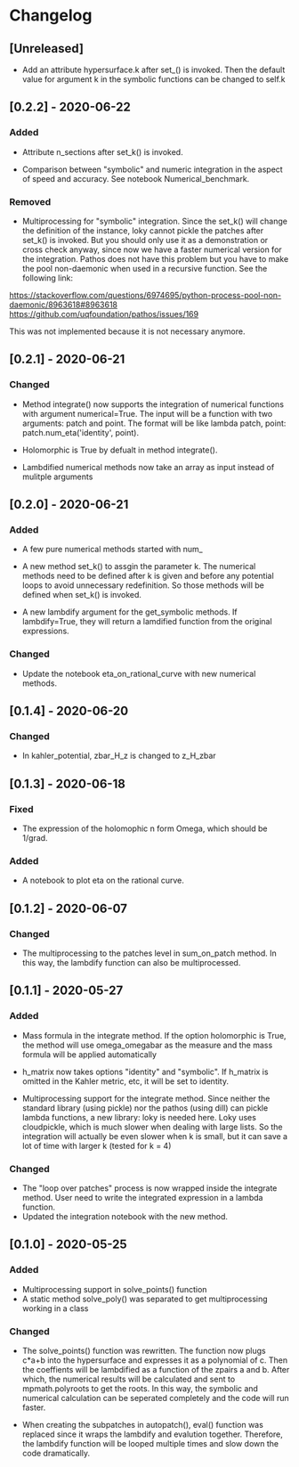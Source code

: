 # Changelog

## [Unreleased]
- Add an attribute hypersurface.k after set\_() is invoked. Then the default value for argument k in the symbolic functions can be changed to self.k

## [0.2.2] - 2020-06-22
### Added
- Attribute n\_sections after set\_k() is invoked.

- Comparison between "symbolic" and numeric integration in the aspect of speed and accuracy. See notebook Numerical\_benchmark.

### Removed
- Multiprocessing for "symbolic" integration. Since the set\_k() will change the definition of the instance, loky cannot pickle the patches after set\_k() is invoked. But you should only use it as a demonstration or cross check anyway, since now we have a faster numerical version for the integration. Pathos does not have this problem but you have to make the pool non-daemonic when used in a recursive function. See the following link:

https://stackoverflow.com/questions/6974695/python-process-pool-non-daemonic/8963618#8963618     
https://github.com/uqfoundation/pathos/issues/169

This was not implemented because it is not necessary anymore. 

## [0.2.1] - 2020-06-21
### Changed
- Method integrate() now supports the integration of numerical functions with argument numerical=True. The input will be a function with two arguments: patch and point. The format will be like lambda patch, point: patch.num\_eta('identity', point). 

- Holomorphic is True by defualt in method integrate().

- Lambdified numerical methods now take an array as input instead of mulitple arguments

## [0.2.0] - 2020-06-21
### Added
- A few pure numerical methods started with num\_

- A new method set\_k() to assgin the parameter k. The numerical methods need to be defined after k is given and before any potential loops to avoid unnecessary redefinition. So those methods will be defined when set\_k() is invoked.

- A new lambdify argument for the get\_symbolic methods. If lambdify=True, they will return a lamdified function from the original expressions.

### Changed
- Update the notebook eta\_on\_rational\_curve with new numerical methods.

## [0.1.4] - 2020-06-20
### Changed
- In kahler\_potential, zbar\_H\_z is changed to z\_H\_zbar

## [0.1.3] - 2020-06-18
### Fixed
- The expression of the holomophic n form Omega, which should be 1/grad.

### Added
- A notebook to plot eta on the rational curve.

## [0.1.2] - 2020-06-07
### Changed
- The multiprocessing to the patches level in sum\_on\_patch method. In this way, the lambdify function can also be multiprocessed. 

## [0.1.1] - 2020-05-27
### Added
- Mass formula in the integrate method. If the option holomorphic is True, the method will use omega\_omegabar as the measure and the mass formula will be applied automatically

- h\_matrix now takes options "identity" and "symbolic". If h\_matrix is omitted in the Kahler metric, etc, it will be set to identity.
- Multiprocessing support for the integrate method. Since neither the standard library (using pickle) nor the pathos (using dill) can pickle lambda functions, a new library: loky is needed here. Loky uses cloudpickle, which is much slower when dealing with large lists. So the integration will actually be even slower when k is small, but it can save a lot of time with larger k (tested for k = 4)  

### Changed
- The "loop over patches" process is now wrapped inside the integrate method. User need to write the integrated expression in a lambda function.
- Updated the integration notebook with the new method.

## [0.1.0] - 2020-05-25
### Added
- Multiprocessing support in solve\_points() function
- A static method solve\_poly() was separated to get multiprocessing working in a class

### Changed
- The solve\_points() function was rewritten. The function now plugs c*a+b into the hypersurface and expresses it as a polynomial of c. Then the coeffients will be lambdified as a function of the zpairs a and b. After which, the numerical results will be calculated and sent to mpmath.polyroots to get the roots. In this way, the symbolic and numerical calculation can be seperated completely and the code will run faster.

- When creating the subpatches in autopatch(), eval() function was replaced since it wraps the lambdify and evalution together. Therefore, the lambdify function will be looped multiple times and slow down the code dramatically.

